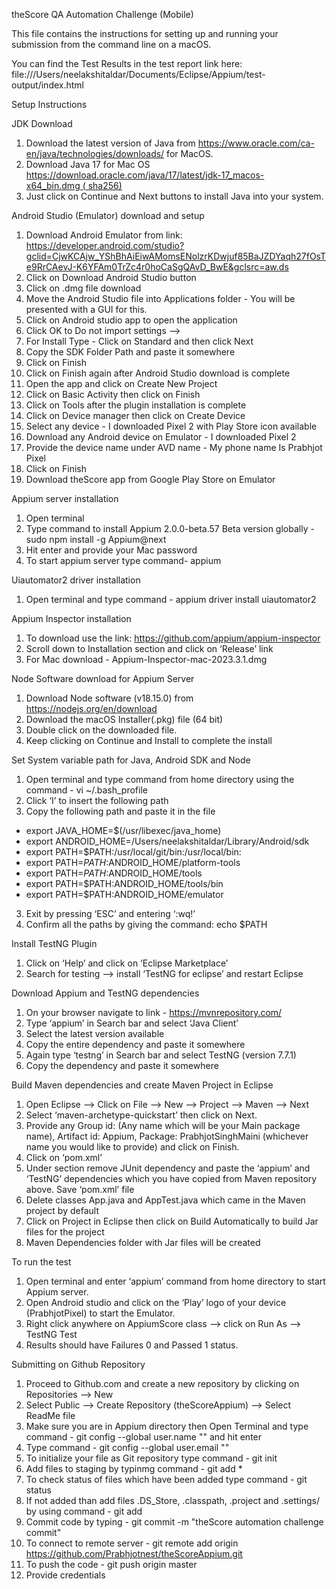 theScore QA Automation Challenge (Mobile)

This file contains the instructions for setting up and running your submission from the command line on a macOS.

You can find the Test Results in the test report link here: file:///Users/neelakshitaldar/Documents/Eclipse/Appium/test-output/index.html


Setup Instructions

JDK Download
1. Download the latest version of Java from https://www.oracle.com/ca-en/java/technologies/downloads/ for MacOS. 
2. Download Java 17 for Mac OS  https://download.oracle.com/java/17/latest/jdk-17_macos-x64_bin.dmg ( sha256)
3. Just click on Continue and Next buttons to install Java into your system.

Android Studio (Emulator) download and setup
1. Download Android Emulator from link: https://developer.android.com/studio?gclid=CjwKCAjw_YShBhAiEiwAMomsENolzrKDwjuf85BaJZDYaqh27fOsTe9RrCAevJ-K6YFAm0TrZc4r0hoCaSgQAvD_BwE&gclsrc=aw.ds
2. Click on Download Android Studio button
3. Click on .dmg file download 
4. Move the Android Studio file into Applications folder - You will be presented with a GUI for this.
5. Click on Android studio app to open the application
6. Click OK to Do not import settings —> 
7. For Install Type - Click on Standard and then click Next 
8. Copy the SDK Folder Path and paste it somewhere
9. Click on Finish 
10. Click on Finish again after Android Studio download is complete
11. Open the app and click on Create New Project 
12. Click on Basic Activity then click on Finish
13. Click on Tools after the plugin installation is complete
14. Click on Device manager then click on Create Device
15. Select any device - I downloaded Pixel 2 with Play Store icon available 
16. Download any Android device on Emulator - I downloaded Pixel 2
17. Provide the device name under AVD name - My phone name Is Prabhjot Pixel
18. Click on Finish
19. Download theScore app from Google Play Store on Emulator 

Appium server installation
1. Open terminal
2. Type command to install Appium 2.0.0-beta.57 Beta version globally - sudo npm install -g Appium@next
3. Hit enter and provide your Mac password
4. To start appium server type command- appium

Uiautomator2 driver installation
1. Open terminal and type command - appium driver install  uiautomator2

Appium Inspector installation
1. To download use the link: https://github.com/appium/appium-inspector
2. Scroll down to Installation section and click on ‘Release’ link
3. For Mac download -  Appium-Inspector-mac-2023.3.1.dmg  

Node Software download for Appium Server
1. Download Node software (v18.15.0) from https://nodejs.org/en/download
2. Download the macOS Installer(.pkg) file (64 bit)
3. Double click on the downloaded file. 
4. Keep clicking on Continue and Install to complete the install

Set System variable path for Java, Android SDK and Node 
1. Open terminal and type command from home directory using the command - vi ~/.bash_profile
2. Click ‘I’ to insert the following path 
3. Copy the following path and paste it in the file
 * export JAVA_HOME=$(/usr/libexec/java_home)
 * export ANDROID_HOME=/Users/neelakshitaldar/Library/Android/sdk
 * export PATH=$PATH:/usr/local/git/bin:/usr/local/bin:
 * export PATH=$PATH:$ANDROID_HOME/platform-tools
 * export PATH=$PATH:$ANDROID_HOME/tools
 * export PATH=$PATH:ANDROID_HOME/tools/bin
 * export PATH=$PATH:ANDROID_HOME/emulator
3. Exit by pressing ‘ESC’ and entering ‘:wq!’
4. Confirm all the paths by giving the command: echo $PATH 

Install TestNG Plugin
1. Click on ‘Help’ and click on ‘Eclipse Marketplace’
2. Search for testing —> install ‘TestNG for eclipse’ and restart Eclipse

Download Appium and TestNG dependencies 
1. On your browser navigate to link - https://mvnrepository.com/
2. Type ‘appium’ in Search bar and select ‘Java Client’
3. Select the latest version available
4. Copy the entire dependency and paste it somewhere
5. Again type ‘testng’ in Search bar and select TestNG (version 7.7.1)
6. Copy the dependency and paste it somewhere

Build Maven dependencies and create Maven Project in Eclipse
1. Open Eclipse —> Click on File —> New —> Project —> Maven —> Next
2. Select ‘maven-archetype-quickstart’ then click on Next.
3. Provide any Group id: (Any name which will be your Main package name), Artifact id: Appium, Package: PrabhjotSinghMaini (whichever name you would like to provide) and click on Finish.
4. Click on ‘pom.xml’
5. Under <dependencies> section remove JUnit dependency and paste the ‘appium’ and ‘TestNG’ dependencies which you have copied from Maven repository above. Save ‘pom.xml’ file
6. Delete classes App.java and AppTest.java which came in the Maven project by default
7. Click on Project in Eclipse then click on Build Automatically to build Jar files for the project
8. Maven Dependencies folder with Jar files will be created

To run the test 
1. Open terminal and enter ‘appium’ command from home directory to start Appium server.
2. Open Android studio and click on the ‘Play’ logo of your device (PrabhjotPixel) to start the Emulator.
3. Right click anywhere on AppiumScore class —> click on Run As —> TestNG Test
4. Results should have Failures 0 and Passed 1 status.

Submitting on Github Repository
1. Proceed to Github.com and create a new repository by clicking on Repositories —> New
2. Select Public —> Create Repository (theScoreAppium) --> Select ReadMe file 
3. Make sure you are in Appium directory then Open Terminal and type command - git config --global user.name "<github username>" and hit enter
4. Type command - git config --global user.email "<github emailaddress>"
5. To initialize your file as Git repository type command - git init 
6. Add files to staging by typinmg command - git add *
7. To check status of files which have been added type command - git status 
8. If not added than add files .DS_Store, .classpath, .project and .settings/ by using command - git add <filename>  
8. Commit code by typing - git commit -m "theScore automation challenge commit"
9. To connect to remote server - git remote add origin https://github.com/Prabhjotnest/theScoreAppium.git
10. To push the code - git push origin master
11. Provide credentials
